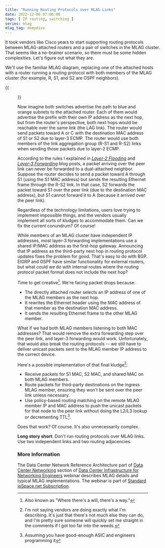 ```yaml
---
title: "Running Routing Protocols over MLAG Links"
date: 2022-12-06 07:06:00
tags: [ IP routing, switching ]
series: mlag
mlag_tag: deepdive
---
```

It took vendors like Cisco years to start supporting routing protocols between MLAG-attached routers and a pair of switches in the MLAG cluster. That seems like a no-brainer scenario, so there must be some hidden complexities. Let's figure out what they are.

We'll use the familiar MLAG diagram, replacing one of the attached hosts with a router running a routing protocol with both members of the MLAG cluster (for example, R, S1, and S2 are OSPF neighbors).

{{<figure src="/2022/12/mlag-routing.png">}}
<!--more-->
Now imagine both switches advertise the path to blue and orange subnets to the attached router. Each of them would advertise the prefix with their own IP address as the next hop, but from the router's perspective, both next hops would be reachable over the same link (the LAG link). The router would send packets toward A or C with the destination MAC address of S1 or S2 due to layer-3 ECMP. The router would use both members of the link aggregation group (R-S1 and R-S2) links when sending those packets due to layer-2 ECMP.

According to the rules I explained in _[Layer-2 Flooding](/2022/06/mlag-deep-dive-flooding.html)_ and _[Layer-3 Forwarding](/2022/06/mlag-active-active-layer3.html)_ blog posts, a packet arriving over the peer link can never be forwarded to a dual-attached neighbor. Suppose the router decides to send a packet toward A through S1 (using the S1 MAC address) but sends the resulting Ethernet frame through the R-S2 link. In that case, S2 forwards the packet toward S1 over the peer link (due to the destination MAC address), but S1 cannot forward it to A (because it arrived over the peer link).

Regardless of the technology limitations, users love trying to implement impossible things, and the vendors usually implement all sorts of kludges to accommodate them. Can we fix the current conundrum? Of course!

While members of an MLAG cluster have independent IP addresses, most layer-3 forwarding implementations use a shared IP/MAC address as the first-hop gateway. Announcing that IP address as the third-party next hop in routing protocol updates fixes the problem for good. That's easy to do with BGP. EIGRP and OSPF have similar functionality for external routers, but what could we do with internal routes where the routing protocol packet format does not include the next hop?

Time to get creative[^WW]. We're facing packet drops because:

* The directly attached router selects an IP address of one of the MLAG members as the next hop.
* It rewrites the Ethernet header using the MAC address of that member as the destination MAC address.
* It sends the resulting Ethernet frame to the other MLAG member.

What if we had both MLAG members listening to both MAC addresses? That would remove the extra forwarding step over the peer link, and layer-3 forwarding would work. Unfortunately, that would also break the routing protocols -- we still have to deliver unicast packets sent to the MLAG member IP address to the correct device.

Here's a possible implementation of that final kludge[^IMP]:

* Receive packets for S1 MAC, S2 MAC, and shared MAC on both MLAG members.
* Route packets for third-party destinations on the ingress MLAG member, ensuring they won't be sent over the peer link unless necessary.
* Use policy-based routing matching on the remote MLAG member IP and MAC address to push the unicast packets for that node to the peer link without doing the L2/L3 lookup or decrementing TTL[^APG].

[^APG]: Assuming you have good-enough ASIC and engineers programming it

Does that work? Of course. It's also unnecessarily complex.

**Long story short**: Don't run routing protocols over MLAG links. Use two independent links and two routing adjacencies.

[^WW]: Also known as "Where there's a will, there's a way."

[^IMP]: I'm not saying vendors are doing exactly what I'm describing. It's just that there's not much else they can do, and I'm pretty sure someone will quickly set me straight in the comments if I got too far into the weeds.

### More Information

The Data Center Network Reference Architecture part of [Data Center Networking](https://my.ipspace.net/bin/list?id=DC30#NETWORKING) section of [Data Center Infrastructure for Networking Engineers](https://www.ipspace.net/Data_Center_Infrastructure_for_Networking_Engineers) webinar describes MLAG details and typical MLAG implementations. The webinar is part of [Standard ipSpace.net Subscription](https://www.ipspace.net/Subscription/).
